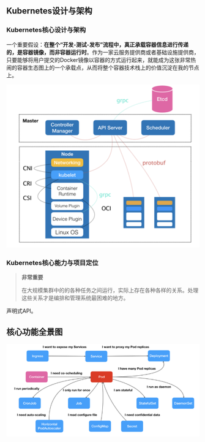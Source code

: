 ## Kubernetes设计与架构

### Kubernetes核心设计与架构

一个重要假设：**在整个“开发-测试-发布”流程中，真正承载容器信息进行传递的，是容器镜像，而非容器运行时**。作为一家云服务提供商或者基础设施提供商，只要能够将用户提交的Docker镜像以容器的方式运行起来，就能成为这张非常热闹的容器生态图上的一个承载点，从而将整个容器技术栈上的价值沉淀在我的节点上。

![image-20231031141534266](assets/K8s-%E6%A0%B8%E5%BF%83%E8%AE%BE%E8%AE%A1%E4%B8%8E%E6%9E%B6%E6%9E%84/image-20231031141534266.png)

### Kubernetes核心能力与项目定位

> **非常重要**
>
> 在大规模集群中的的各种任务之间运行，实际上存在各种各样的关系。处理这些关系才是编排和管理系统最困难的地方。

声明式API。



## 核心功能全景图

![image-20231031143952885](assets/K8s-%E6%A0%B8%E5%BF%83%E8%AE%BE%E8%AE%A1%E4%B8%8E%E6%9E%B6%E6%9E%84/image-20231031143952885.png)
